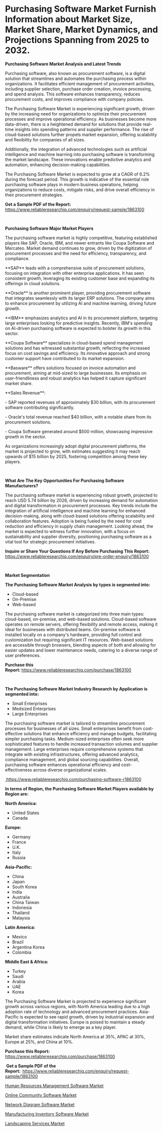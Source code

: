 <p><h1>Purchasing Software Market Furnish Information about Market Size, Market Share, Market Dynamics, and Projections Spanning from 2025 to 2032.</h1></p><p><strong>Purchasing Software Market Analysis and Latest Trends</strong></p>
<p><p>Purchasing software, also known as procurement software, is a digital solution that streamlines and automates the purchasing process within organizations. It facilitates efficient management of procurement activities, including supplier selection, purchase order creation, invoice processing, and spend analysis. This software enhances transparency, reduces procurement costs, and improves compliance with company policies.</p><p>The Purchasing Software Market is experiencing significant growth, driven by the increasing need for organizations to optimize their procurement processes and improve operational efficiency. As businesses become more data-driven, there is a heightened demand for solutions that provide real-time insights into spending patterns and supplier performance. The rise of cloud-based solutions further propels market expansion, offering scalability and flexibility for companies of all sizes.</p><p>Additionally, the integration of advanced technologies such as artificial intelligence and machine learning into purchasing software is transforming the market landscape. These innovations enable predictive analytics and automation, enhancing decision-making capabilities.</p><p>The Purchasing Software Market is expected to grow at a CAGR of 6.2% during the forecast period. This growth is indicative of the essential role purchasing software plays in modern business operations, helping organizations to reduce costs, mitigate risks, and drive overall efficiency in their procurement strategies.</p></p>
<p><strong>Get a Sample PDF of the Report:&nbsp;</strong> <a href="https://www.reliableresearchiq.com/enquiry/request-sample/1863100?utm_campaign=99&utm_medium=2&utm_source=Github&utm_content=ia&utm_term=10032025&utm_id=purchasing-software">https://www.reliableresearchiq.com/enquiry/request-sample/1863100</a></p>
<p>&nbsp;</p>
<p><strong>Purchasing Software Major Market Players</strong></p>
<p><p>The purchasing software market is highly competitive, featuring established players like SAP, Oracle, IBM, and newer entrants like Coupa Software and Mercateo. Market demand continues to grow, driven by the digitization of procurement processes and the need for efficiency, transparency, and compliance.</p><p>**SAP** leads with a comprehensive suite of procurement solutions, focusing on integration with other enterprise applications. It has seen consistent growth, leveraging its existing customer base and expanding its offerings in cloud solutions. </p><p>**Oracle** is another prominent player, providing procurement software that integrates seamlessly with its larger ERP solutions. The company aims to enhance procurement by utilizing AI and machine learning, driving future growth.</p><p>**IBM** emphasizes analytics and AI in its procurement platform, targeting large enterprises looking for predictive insights. Recently, IBM's spending on AI-driven purchasing software is expected to bolster its growth in this sector.</p><p>**Coupa Software** specializes in cloud-based spend management solutions and has witnessed substantial growth, reflecting the increased focus on cost savings and efficiency. Its innovative approach and strong customer support have contributed to its market expansion.</p><p>**Basware** offers solutions focused on invoice automation and procurement, aiming at mid-sized to large businesses. Its emphasis on user-friendliness and robust analytics has helped it capture significant market share.</p><p>**Sales Revenue**: </p><p>- SAP reported revenues of approximately $30 billion, with its procurement software contributing significantly.</p><p>- Oracle's total revenue reached $40 billion, with a notable share from its procurement solutions.</p><p>- Coupa Software generated around $500 million, showcasing impressive growth in the sector.</p><p>As organizations increasingly adopt digital procurement platforms, the market is projected to grow, with estimates suggesting it may reach upwards of $15 billion by 2025, fostering competition among these key players.</p></p>
<p>&nbsp;</p>
<p><strong>What Are The Key Opportunities For Purchasing Software Manufacturers?</strong></p>
<p><p>The purchasing software market is experiencing robust growth, projected to reach USD 5.74 billion by 2026, driven by increasing demand for automation and digital transformation in procurement processes. Key trends include the integration of artificial intelligence and machine learning for enhanced decision-making, along with cloud-based solutions offering scalability and collaboration features. Adoption is being fueled by the need for cost reduction and efficiency in supply chain management. Looking ahead, the market is expected to witness further innovation, with a focus on sustainability and supplier diversity, positioning purchasing software as a vital tool for strategic procurement initiatives.</p></p>
<p><strong>Inquire or Share Your Questions If Any Before Purchasing This Report:</strong> <a href="https://www.reliableresearchiq.com/enquiry/pre-order-enquiry/1863100?utm_campaign=99&utm_medium=2&utm_source=Github&utm_content=ia&utm_term=10032025&utm_id=purchasing-software">https://www.reliableresearchiq.com/enquiry/pre-order-enquiry/1863100</a></p>
<p>&nbsp;</p>
<p><strong>Market Segmentation</strong></p>
<p><strong>The Purchasing Software Market Analysis by types is segmented into:</strong></p>
<p><ul><li>Cloud-based</li><li>On-Premise</li><li>Web-based</li></ul></p>
<p><p>The purchasing software market is categorized into three main types: cloud-based, on-premise, and web-based solutions. Cloud-based software operates on remote servers, offering flexibility and remote access, making it ideal for businesses with distributed teams. On-premise software is installed locally on a company's hardware, providing full control and customization but requiring significant IT resources. Web-based solutions are accessible through browsers, blending aspects of both and allowing for easier updates and lower maintenance needs, catering to a diverse range of user preferences.</p></p>
<p><strong>Purchase this Report:&nbsp;</strong><a href="https://www.reliableresearchiq.com/purchase/1863100?utm_campaign=99&utm_medium=2&utm_source=Github&utm_content=ia&utm_term=10032025&utm_id=purchasing-software">https://www.reliableresearchiq.com/purchase/1863100</a></p>
<p>&nbsp;</p>
<p><strong>The Purchasing Software Market Industry Research by Application is segmented into:</strong></p>
<p><ul><li>Small Enterprises</li><li>Medsized Enterprises</li><li>Large Enterprises</li></ul></p>
<p><p>The purchasing software market is tailored to streamline procurement processes for businesses of all sizes. Small enterprises benefit from cost-effective solutions that enhance efficiency and manage budgets, facilitating simpler purchasing tasks. Medium-sized enterprises often seek more sophisticated features to handle increased transaction volumes and supplier management. Large enterprises require comprehensive systems that integrate with existing infrastructures, offering advanced analytics, compliance management, and global sourcing capabilities. Overall, purchasing software enhances operational efficiency and cost-effectiveness across diverse organizational scales.</p></p>
<p><a href="https://www.reliableresearchiq.com/purchasing-software-r1863100?utm_campaign=99&utm_medium=2&utm_source=Github&utm_content=ia&utm_term=10032025&utm_id=purchasing-software">&nbsp;https://www.reliableresearchiq.com/purchasing-software-r1863100</a></p>
<p><strong>In terms of Region, the Purchasing Software Market Players available by Region are:</strong></p>
<p>
    <p> <strong> North America: </strong>
        <ul>
            <li>United States</li>
            <li>Canada</li>
        </ul>
        </p> 
    <p> <strong> Europe: </strong>
        <ul>
            <li>Germany</li>
            <li>France</li>
            <li>U.K.</li>
            <li>Italy</li>
            <li>Russia</li>
        </ul>
        </p> 
    <p> <strong> Asia-Pacific: </strong>
        <ul>
            <li>China</li>
            <li>Japan</li>
            <li>South Korea</li>
            <li>India</li>
            <li>Australia</li>
            <li>China Taiwan</li>
            <li>Indonesia</li>
            <li>Thailand</li>
            <li>Malaysia</li>
        </ul>
        </p> 
    <p> <strong> Latin America: </strong>
        <ul>
            <li>Mexico</li>
            <li>Brazil</li>
            <li>Argentina Korea</li>
            <li>Colombia</li>
        </ul>
        </p> 
    <p> <strong> Middle East & Africa: </strong>
        <ul>
            <li>Turkey</li>
            <li>Saudi</li>
            <li>Arabia</li>
            <li>UAE</li>
            <li>Korea</li>
        </ul>
    </p>
    </p>
<p><p>The Purchasing Software Market is projected to experience significant growth across various regions, with North America leading due to a high adoption rate of technology and advanced procurement practices. Asia-Pacific is expected to see rapid growth, driven by industrial expansion and digital transformation initiatives. Europe is poised to maintain a steady demand, while China is likely to emerge as a key player.</p><p>Market share estimates indicate North America at 35%, APAC at 30%, Europe at 25%, and China at 10%.</p></p>
<p><strong>Purchase this Report: </strong><a href="https://www.reliableresearchiq.com/purchase/1863100?utm_campaign=99&utm_medium=2&utm_source=Github&utm_content=ia&utm_term=10032025&utm_id=purchasing-software">https://www.reliableresearchiq.com/purchase/1863100</a></p>
<p>&nbsp;<strong>Get a Sample PDF of the Report:&nbsp;&nbsp;</strong><a href="https://www.reliableresearchiq.com/enquiry/request-sample/1863100?utm_campaign=99&utm_medium=2&utm_source=Github&utm_content=ia&utm_term=10032025&utm_id=purchasing-software">https://www.reliableresearchiq.com/enquiry/request-sample/1863100</a></p>
<p><strong></strong></p>
<p><p><a href="https://github.com/bartzthateis/Market-Research-Report-List-1/blob/main/human-resources-management-software-market.md?utm_campaign=99&utm_medium=2&utm_source=Github&utm_content=ia&utm_term=10032025&utm_id=purchasing-software">Human Resources Management Software Market</a></p><p><a href="https://github.com/saqafidrahea/Market-Research-Report-List-1/blob/main/online-community-software-market.md?utm_campaign=99&utm_medium=2&utm_source=Github&utm_content=ia&utm_term=10032025&utm_id=purchasing-software">Online Community Software Market</a></p><p><a href="https://github.com/afghatakito29/Market-Research-Report-List-1/blob/main/network-diagram-software-market.md?utm_campaign=99&utm_medium=2&utm_source=Github&utm_content=ia&utm_term=10032025&utm_id=purchasing-software">Network Diagram Software Market</a></p><p><a href="https://github.com/eimutelufta/Market-Research-Report-List-1/blob/main/manufacturing-inventory-software-market.md?utm_campaign=99&utm_medium=2&utm_source=Github&utm_content=ia&utm_term=10032025&utm_id=purchasing-software">Manufacturing Inventory Software Market</a></p><p><a href="https://github.com/vespigeakexc/Market-Research-Report-List-1/blob/main/landscaping-services-market.md?utm_campaign=99&utm_medium=2&utm_source=Github&utm_content=ia&utm_term=10032025&utm_id=purchasing-software">Landscaping Services Market</a></p></p>